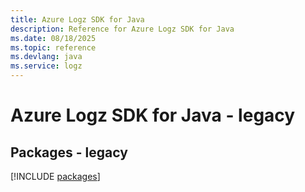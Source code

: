 ```yaml
---
title: Azure Logz SDK for Java
description: Reference for Azure Logz SDK for Java
ms.date: 08/18/2025
ms.topic: reference
ms.devlang: java
ms.service: logz
---
```

# Azure Logz SDK for Java - legacy
## Packages - legacy
[!INCLUDE [packages](logz-index.md)]